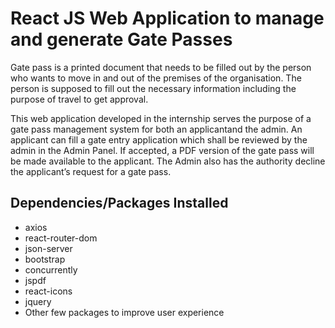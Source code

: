 # React JS Web Application to manage and generate Gate Passes
Gate pass is a printed document that needs to be filled out by the person who wants to move in and out of the premises of the organisation. The person is supposed to fill out the necessary information including the purpose of travel to get approval. 

This web application developed in the internship serves the purpose of a gate pass management system for both an applicantand the admin. An applicant can fill a gate entry application which shall be reviewed by the admin in the Admin Panel. If accepted, a PDF version of the gate pass will be made available to the applicant. The Admin also has the authority decline the applicant’s request for a gate pass.


## Dependencies/Packages Installed
- axios
- react-router-dom
- json-server
- bootstrap
- concurrently
- jspdf
- react-icons
- jquery
- Other few packages to improve user experience

